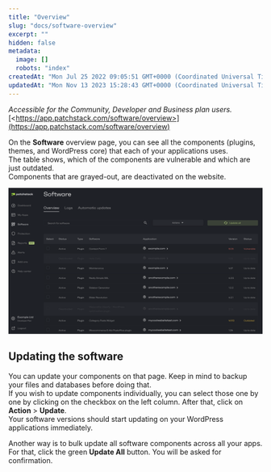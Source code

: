 ```yaml
---
title: "Overview"
slug: "docs/software-overview"
excerpt: ""
hidden: false
metadata: 
  image: []
  robots: "index"
createdAt: "Mon Jul 25 2022 09:05:51 GMT+0000 (Coordinated Universal Time)"
updatedAt: "Mon Nov 13 2023 15:28:43 GMT+0000 (Coordinated Universal Time)"
---
```

_Accessible for the Community, Developer and Business plan users._  
[\<https://app.patchstack.com/software/overview>](https://app.patchstack.com/software/overview)

On the **Software** overview page, you can see all the components (plugins, themes, and WordPress core) that each of your applications uses.  
The table shows, which of the components are vulnerable and which are just outdated.  
Components that are grayed-out, are deactivated on the website.

![](/src/assets/images/608b679-small-Patchstack_software_overview.png)

## Updating the software

You can update your components on that page. Keep in mind to backup your files and databases before doing that.  
If you wish to update components individually, you can select those one by one by clicking on the checkbox on the left column. After that, click on **Action** > **Update**.  
Your software versions should start updating on your WordPress applications immediately.

Another way is to bulk update all software components across all your apps. For that, click the green **Update All** button. You will be asked for confirmation.
